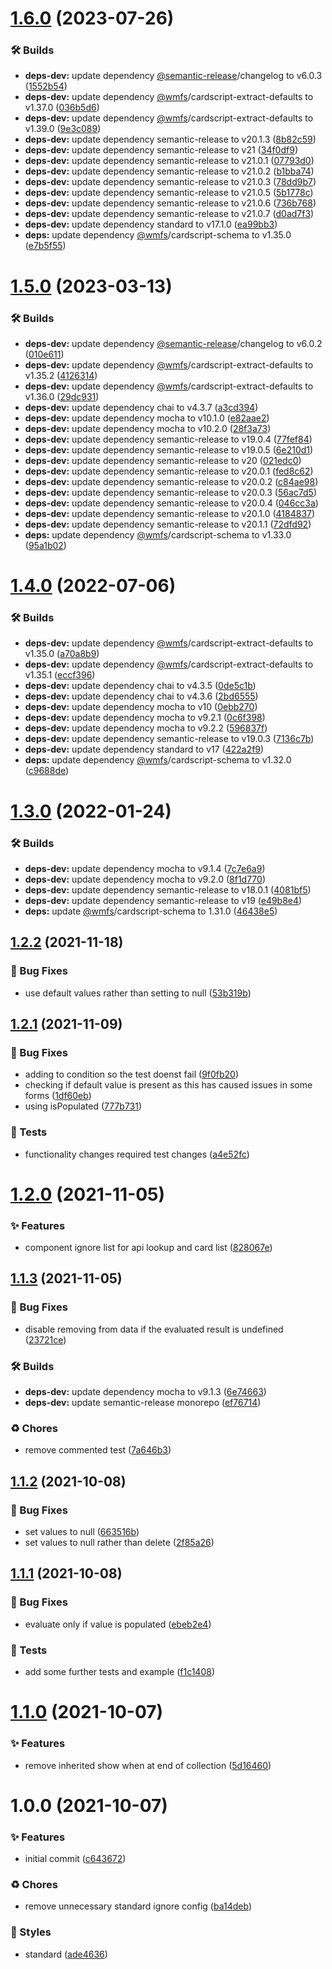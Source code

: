 # [1.6.0](https://github.com/wmfs/cardscript-post-processor/compare/v1.5.0...v1.6.0) (2023-07-26)


### 🛠 Builds

* **deps-dev:** update dependency [@semantic-release](https://github.com/semantic-release)/changelog to v6.0.3 ([1552b54](https://github.com/wmfs/cardscript-post-processor/commit/1552b5426602bd5a41a8181fd86975263538c5cb))
* **deps-dev:** update dependency [@wmfs](https://github.com/wmfs)/cardscript-extract-defaults to v1.37.0 ([036b5d6](https://github.com/wmfs/cardscript-post-processor/commit/036b5d6f1810cace15afbcc7c2beb6add4636660))
* **deps-dev:** update dependency [@wmfs](https://github.com/wmfs)/cardscript-extract-defaults to v1.39.0 ([9e3c089](https://github.com/wmfs/cardscript-post-processor/commit/9e3c089ea02722f86d25c6591a8844fa164eb7df))
* **deps-dev:** update dependency semantic-release to v20.1.3 ([8b82c59](https://github.com/wmfs/cardscript-post-processor/commit/8b82c5953e589b5e2c537a26a7fa3f6ff3962069))
* **deps-dev:** update dependency semantic-release to v21 ([34f0df9](https://github.com/wmfs/cardscript-post-processor/commit/34f0df91ad66b9e6840bb56a0bea78376452cfd9))
* **deps-dev:** update dependency semantic-release to v21.0.1 ([07793d0](https://github.com/wmfs/cardscript-post-processor/commit/07793d030c68fa9a0f026e37c0ff9ca27dcc15e6))
* **deps-dev:** update dependency semantic-release to v21.0.2 ([b1bba74](https://github.com/wmfs/cardscript-post-processor/commit/b1bba745cce520a96fcb0331ec3a9689f3d96908))
* **deps-dev:** update dependency semantic-release to v21.0.3 ([78dd9b7](https://github.com/wmfs/cardscript-post-processor/commit/78dd9b7b7182213e9d784602f8cf5ec9606816c4))
* **deps-dev:** update dependency semantic-release to v21.0.5 ([5b1778c](https://github.com/wmfs/cardscript-post-processor/commit/5b1778c6055f4f6e8b59cb3f1d889d815697a94d))
* **deps-dev:** update dependency semantic-release to v21.0.6 ([736b768](https://github.com/wmfs/cardscript-post-processor/commit/736b76854ae932147e66383656f7898ba4b1156c))
* **deps-dev:** update dependency semantic-release to v21.0.7 ([d0ad7f3](https://github.com/wmfs/cardscript-post-processor/commit/d0ad7f3f98a7651777ee92cddee6b4d2f175f90a))
* **deps-dev:** update dependency standard to v17.1.0 ([ea99bb3](https://github.com/wmfs/cardscript-post-processor/commit/ea99bb3dd72a595dcc93a777325eb9f483b62075))
* **deps:** update dependency [@wmfs](https://github.com/wmfs)/cardscript-schema to v1.35.0 ([e7b5f55](https://github.com/wmfs/cardscript-post-processor/commit/e7b5f559e522b557b5242454cdd21ba7105c3e5d))

# [1.5.0](https://github.com/wmfs/cardscript-post-processor/compare/v1.4.0...v1.5.0) (2023-03-13)


### 🛠 Builds

* **deps-dev:** update dependency [@semantic-release](https://github.com/semantic-release)/changelog to v6.0.2 ([010e611](https://github.com/wmfs/cardscript-post-processor/commit/010e611f969add6e0d739a401ea7cfbcf650b092))
* **deps-dev:** update dependency [@wmfs](https://github.com/wmfs)/cardscript-extract-defaults to v1.35.2 ([4126314](https://github.com/wmfs/cardscript-post-processor/commit/4126314e3915d815f18cde1a88df62285337d11b))
* **deps-dev:** update dependency [@wmfs](https://github.com/wmfs)/cardscript-extract-defaults to v1.36.0 ([29dc931](https://github.com/wmfs/cardscript-post-processor/commit/29dc93187ba6ae173fdc8033d6d90a523a1c67c2))
* **deps-dev:** update dependency chai to v4.3.7 ([a3cd394](https://github.com/wmfs/cardscript-post-processor/commit/a3cd39403838113bf56e4d99c2c7bf9eafd3a3de))
* **deps-dev:** update dependency mocha to v10.1.0 ([e82aae2](https://github.com/wmfs/cardscript-post-processor/commit/e82aae298c47ed4cd2f1df5492b2109092d2f10b))
* **deps-dev:** update dependency mocha to v10.2.0 ([28f3a73](https://github.com/wmfs/cardscript-post-processor/commit/28f3a73cd4cc42e6920e7392b18a4e1b75e8940e))
* **deps-dev:** update dependency semantic-release to v19.0.4 ([77fef84](https://github.com/wmfs/cardscript-post-processor/commit/77fef84a3baa0c6cbed9c76a265eeec4ba3c68fb))
* **deps-dev:** update dependency semantic-release to v19.0.5 ([6e210d1](https://github.com/wmfs/cardscript-post-processor/commit/6e210d14408d6b3305407724639a589cfa9332bd))
* **deps-dev:** update dependency semantic-release to v20 ([021edc0](https://github.com/wmfs/cardscript-post-processor/commit/021edc0cb602eb69ff189adc5b06797c12c4f016))
* **deps-dev:** update dependency semantic-release to v20.0.1 ([fed8c62](https://github.com/wmfs/cardscript-post-processor/commit/fed8c62582c11ad913a65c835c1e15b55993bb86))
* **deps-dev:** update dependency semantic-release to v20.0.2 ([c84ae98](https://github.com/wmfs/cardscript-post-processor/commit/c84ae9870e061885958fc9b7c326855cba42d3ef))
* **deps-dev:** update dependency semantic-release to v20.0.3 ([56ac7d5](https://github.com/wmfs/cardscript-post-processor/commit/56ac7d5464f43f3013098983800ae6cc46c7be2c))
* **deps-dev:** update dependency semantic-release to v20.0.4 ([046cc3a](https://github.com/wmfs/cardscript-post-processor/commit/046cc3a3ef8645a6eae8cb2c674e3f0797b8f721))
* **deps-dev:** update dependency semantic-release to v20.1.0 ([4184837](https://github.com/wmfs/cardscript-post-processor/commit/41848377b31c74e105edd44ca5b797687a71f166))
* **deps-dev:** update dependency semantic-release to v20.1.1 ([72dfd92](https://github.com/wmfs/cardscript-post-processor/commit/72dfd92a793ab166a1062fb69ccdc6a5527e1df2))
* **deps:** update dependency [@wmfs](https://github.com/wmfs)/cardscript-schema to v1.33.0 ([95a1b02](https://github.com/wmfs/cardscript-post-processor/commit/95a1b02604714dd3b5bbef4c1def9b2e2f139ce1))

# [1.4.0](https://github.com/wmfs/cardscript-post-processor/compare/v1.3.0...v1.4.0) (2022-07-06)


### 🛠 Builds

* **deps-dev:** update dependency [@wmfs](https://github.com/wmfs)/cardscript-extract-defaults to v1.35.0 ([a70a8b9](https://github.com/wmfs/cardscript-post-processor/commit/a70a8b91dfdbb64811c160804b86c8c95908b3e8))
* **deps-dev:** update dependency [@wmfs](https://github.com/wmfs)/cardscript-extract-defaults to v1.35.1 ([eccf396](https://github.com/wmfs/cardscript-post-processor/commit/eccf3966af5c70ed221946be12e33e0f5f9451d5))
* **deps-dev:** update dependency chai to v4.3.5 ([0de5c1b](https://github.com/wmfs/cardscript-post-processor/commit/0de5c1b2f80e250babbf4fd8057e5ea6eb516630))
* **deps-dev:** update dependency chai to v4.3.6 ([2bd6555](https://github.com/wmfs/cardscript-post-processor/commit/2bd6555cfc0c08a62ba3ec7f0dfb4bdb03527198))
* **deps-dev:** update dependency mocha to v10 ([0ebb270](https://github.com/wmfs/cardscript-post-processor/commit/0ebb270a4ebf9abbb3100128b1055dba075db7ce))
* **deps-dev:** update dependency mocha to v9.2.1 ([0c6f398](https://github.com/wmfs/cardscript-post-processor/commit/0c6f39815a9ab5da8c8d467e10d128c05dc7cad0))
* **deps-dev:** update dependency mocha to v9.2.2 ([596837f](https://github.com/wmfs/cardscript-post-processor/commit/596837f726d084aec6ce897451d3634f0265fc24))
* **deps-dev:** update dependency semantic-release to v19.0.3 ([7136c7b](https://github.com/wmfs/cardscript-post-processor/commit/7136c7b77af74ad0f11fcd58e5248ba368a2b600))
* **deps-dev:** update dependency standard to v17 ([422a2f9](https://github.com/wmfs/cardscript-post-processor/commit/422a2f92e0b12ecf6fc76ef120a657e98a314f3f))
* **deps:** update dependency [@wmfs](https://github.com/wmfs)/cardscript-schema to v1.32.0 ([c9688de](https://github.com/wmfs/cardscript-post-processor/commit/c9688decff6cf6d6fe05f6e914015ca19c3ce10b))

# [1.3.0](https://github.com/wmfs/cardscript-post-processor/compare/v1.2.2...v1.3.0) (2022-01-24)


### 🛠 Builds

* **deps-dev:** update dependency mocha to v9.1.4 ([7c7e6a9](https://github.com/wmfs/cardscript-post-processor/commit/7c7e6a99c0201aea90d64cbf9d250ad38f9d25a1))
* **deps-dev:** update dependency mocha to v9.2.0 ([8f1d770](https://github.com/wmfs/cardscript-post-processor/commit/8f1d77084f14c2969fd7900775e25b086098c65a))
* **deps-dev:** update dependency semantic-release to v18.0.1 ([4081bf5](https://github.com/wmfs/cardscript-post-processor/commit/4081bf50b711b24b01780bdbce1eab36bb4a4c23))
* **deps-dev:** update dependency semantic-release to v19 ([e49b8e4](https://github.com/wmfs/cardscript-post-processor/commit/e49b8e4582cda20a19fcf42a4d4eb7b2a536ba26))
* **deps:** update [@wmfs](https://github.com/wmfs)/cardscript-schema to 1.31.0 ([46438e5](https://github.com/wmfs/cardscript-post-processor/commit/46438e504df03519627a018155ffbe7b905ae112))

## [1.2.2](https://github.com/wmfs/cardscript-post-processor/compare/v1.2.1...v1.2.2) (2021-11-18)


### 🐛 Bug Fixes

* use default values rather than setting to null ([53b319b](https://github.com/wmfs/cardscript-post-processor/commit/53b319b748ff5b94ad3ae38fff5ac6b5a84a03a3))

## [1.2.1](https://github.com/wmfs/cardscript-post-processor/compare/v1.2.0...v1.2.1) (2021-11-09)


### 🐛 Bug Fixes

* adding to condition so the test doenst fail ([9f0fb20](https://github.com/wmfs/cardscript-post-processor/commit/9f0fb2004fb18d629476b59fd6d53d2c3bea7d99))
* checking if default value is present as this has caused issues in some forms ([1df60eb](https://github.com/wmfs/cardscript-post-processor/commit/1df60ebebe1d8b218d9afe46f86529e977e479d9))
* using isPopulated ([777b731](https://github.com/wmfs/cardscript-post-processor/commit/777b731f15883794aaa18681ffb12723c05658cc))


### 🚨 Tests

* functionality changes required test changes ([a4e52fc](https://github.com/wmfs/cardscript-post-processor/commit/a4e52fcd1aa2ece527ae0a224a634b1a529c5354))

# [1.2.0](https://github.com/wmfs/cardscript-post-processor/compare/v1.1.3...v1.2.0) (2021-11-05)


### ✨ Features

* component ignore list for api lookup and card list ([828067e](https://github.com/wmfs/cardscript-post-processor/commit/828067ef635faec1732b35d517a55f8c9d0e8360))

## [1.1.3](https://github.com/wmfs/cardscript-post-processor/compare/v1.1.2...v1.1.3) (2021-11-05)


### 🐛 Bug Fixes

* disable removing from data if the evaluated result is undefined ([23721ce](https://github.com/wmfs/cardscript-post-processor/commit/23721ce940bdc8869ae8a9aceefd9fb2bd14b373))


### 🛠 Builds

* **deps-dev:** update dependency mocha to v9.1.3 ([6e74663](https://github.com/wmfs/cardscript-post-processor/commit/6e74663026fe5505505788b7326879e46c2a9bef))
* **deps-dev:** update semantic-release monorepo ([ef76714](https://github.com/wmfs/cardscript-post-processor/commit/ef767146e2caa878e45a4cd5ff1b0491edbc2064))


### ♻️ Chores

* remove commented test ([7a646b3](https://github.com/wmfs/cardscript-post-processor/commit/7a646b31fdbdd8a4bb5a9834505e48c4c2e01fb3))

## [1.1.2](https://github.com/wmfs/cardscript-post-processor/compare/v1.1.1...v1.1.2) (2021-10-08)


### 🐛 Bug Fixes

* set values to null ([663516b](https://github.com/wmfs/cardscript-post-processor/commit/663516b263e1fbe1572a43f48254d3566dcb23e2))
* set values to null rather than delete ([2f85a26](https://github.com/wmfs/cardscript-post-processor/commit/2f85a26de766cd070c1bbe3a842f31110b850da1))

## [1.1.1](https://github.com/wmfs/cardscript-post-processor/compare/v1.1.0...v1.1.1) (2021-10-08)


### 🐛 Bug Fixes

* evaluate only if value is populated ([ebeb2e4](https://github.com/wmfs/cardscript-post-processor/commit/ebeb2e4e7e38209ed73dc99930e7d4f9560c2125))


### 🚨 Tests

* add some further tests and example ([f1c1408](https://github.com/wmfs/cardscript-post-processor/commit/f1c1408b2b7ed474aa2b769fa721057f8b0ac728))

# [1.1.0](https://github.com/wmfs/cardscript-post-processor/compare/v1.0.0...v1.1.0) (2021-10-07)


### ✨ Features

* remove inherited show when at end of collection ([5d16460](https://github.com/wmfs/cardscript-post-processor/commit/5d164605462cbb240ca995e77aa3b7da74fa227e))

# 1.0.0 (2021-10-07)


### ✨ Features

* initial commit ([c643672](https://github.com/wmfs/cardscript-post-processor/commit/c643672eed8cd088fbf12a453aa31429fc22cc48))


### ♻️ Chores

* remove unnecessary standard ignore config ([ba14deb](https://github.com/wmfs/cardscript-post-processor/commit/ba14deb6b8c53263bb174d877d273cc27d88d906))


### 💎 Styles

* standard ([ade4636](https://github.com/wmfs/cardscript-post-processor/commit/ade463680d695a6fd2fb8f281028f05589f3fab6))

